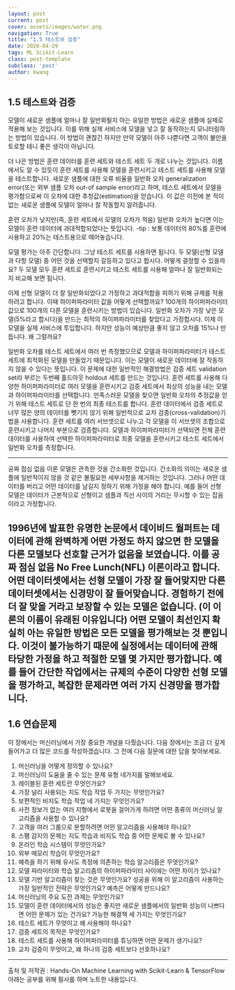```yaml
---
layout: post
current: post
cover: assets/images/water.png
navigation: True
title: "1.5 테스트와 검증"
date: 2020-04-29
tags: ML Scikit-Learn
class: post-template
subclass: 'post'
author: kwang
---
```


## 1.5 테스트와 검증

모델이 새로운 샘플에 얼마나 잘 일반화될지 아는 유일한 방법은 새로운 샘플에 실제로 적용해 보는 것입니다. 이를 위해 실제 서비스에 모델을 넣고 잘 동작하는지 모니터링하는 방법이 있습니다. 이 방법이 괜찮긴 하지만 만약 모델이 아주 나쁟다면 고객이 불만을 토로할 테니 좋은 생각이 아닙니다.

더 나은 방법은 훈련 데이터를 훈련 세트와 테스트 세트 두 개로 나누는 것입니다. 이름에서도 알 수 있듯이 훈련 세트를 사용해 모델을 훈련시키고 테스트 세트를 사용해 모델을 테스트합니다. 새로운 샘플에 대한 오류 비율을 일반화 오차 generalization error(또는 외부 샘플 오차 out-of sample error)라고 하며, 테스트 세트에서 모델을 평가함으로써 이 오차에 대한 추청값(estimation)을 얻습니다. 이 값은 이전에 본 적이 없는 새로운 샘플에 모델이 얼마나 잘 작동할지 알려줍니다. 

훈련 오차가 낮지만(즉, 훈련 세트에서 모델의 오차가 적음) 일반화 오차가 높다면 이는 모델이 훈련 데이터에 과대적합되었다는 뜻입니다.
-tip : 보통 데이터의 80%를 훈련에 사용하고 20%는 테스트용으로 떼어놓습니다.

모델 평가는 아주 간단합니다. 그냥 테스트 세트를 사용하면 됩니다. 두 모델(선형 모델과 다항 모델) 중 어떤 것을 선택할지 갈등하고 있다고 합시다. 어떻게 결정할 수 있을까요? 두 모델 모두 훈련 세트로 훈련시키고 테스트 세트를 사용해 얼마나 잘 일반화되는지 비교해 보면 됩니다. 

이제 선형 모델이 더 잘 일반화되었다고 가정하고 과대적합을 피하기 위해 규제를 적용하려고 합니다. 이때 하이퍼파라미터 값을 어떻게 선택할까요? 100개의 하이퍼파라미터 값으로 100개의 다른 모델을 훈련시키는 방법이 있습니다. 일반화 오차가 가장 낮은 모델(5%라고 합시다)을 만드는 최적의 하이퍼파라미터를 찾았다고 가정합시다.
이제 이 모델을  실제 서비스에 투입합니다. 하지만 성능이 예상만큼 좋지 않고 오차를 15%나 만듭니다. 왜 그럴까요?

일반화 오차를 테스트 세트에서 여러 번 측정했으므로 모델과 하이퍼파라미터가 테스트 세트에 최적화된 모델을 만들었기 때문입니다. 이는 모델이 새로운 데이터에 잘 작동하지 않을 수 있다는 뜻입니다. 
이 문제에 대한 일반적인 해결방법은 검증 세트 validation set라 부르는 두번째 홀드아웃 holdout 세트를 만드는 것입니다. 훈련 세트를 사용해 다양한 하이퍼파라미터로 여러 모델을 훈련시키고 검증 세트에서 최상의 성능을 내는 모델과 하이퍼파라미터를 선택합니다. 만족스러운 모델을 찾으면 일반화 오차의 추정값을 얻기 위해 테스트 세트로 단 한 번의 최종 테스트를 합니다. 
훈련 데이터에서 검증 세트로 너무 많은 양의 데이터를 뺏기지 않기 위해 일반적으로 교차 검증(cross-validation)기법을 사용합니다. 훈련 세트를 여러 서브셋으로 나누고 각 모델을 이 서브셋의 조합으로 훈련시키고 나머지 부분으로 검증합니다. 모델과 하이퍼파라미터가 선택되면 전체 훈련 데이터를 사용하여 선택한 하이퍼파라미터로 최종 모델을 훈련시키고 테스트 세트에서 일반화 오차를 측정합니다.

---
공짜 점심 없음 이론
모델은 관측한 것을 간소화한 것입니다. 간소화의 의미는 새로운 샘플에 일반적이지 않을 것 같은 불필요한 세부사항을 제거하는 것입니다. 그러나 어떤 데이터를 버리고 어떤 데이터를 남길지 정하기 위해 가정을 해야 합니다. 예를 들어 선형 모델은 데이터가 근본적으로 선형이고 샘플과 직선 사이의 거리는 무시할 수 있는 잡음이라고 가정합니다.

1996년에 발표한 유명한 논문에서 데이비드 월퍼트는 데이터에 관해 완벽하게 어떤 가정도 하지 않으면 한 모델을 다른 모델보다 선호할 근거가 없음을 보였습니다. 이를 공짜 점심 없음 No Free Lunch(NFL) 이론이라고 합니다. 어떤 데이터셋에서는 선형 모델이 가장 잘 들어맞지만 다른 데이터셋에서는 신경망이 잘 들어맞습니다. 경험하기 전에 더 잘 맞을 거라고 보장할 수 있는 모델은 없습니다. (이 이론의 이름이 유래된 이유입니다) 어떤 모델이 최선인지 확실히 아는 유일한 방법은 모든 모델을 평가해보는 것 뿐입니다. 이것이 불가능하기 때문에 실정에서는 데이터에 관해 타당한 가정을 하고 적절한 모델 몇 가지만 평가합니다. 예를 들어 간단한 작업에서는 규제의 수준이 다양한 선형 모델을 평가하고, 복잡한 문제라면 여러 가지 신경망을 평가합니다.
---

## 1.6 연습문제

이 장에서는 머신러닝에서 가장 중요한 개념을 다뤘습니다. 다음 장에서는 조금 더 깊게 들어가고 더 많은 코드를 작성하겠습니다. 그 전에 다음 질문에 대한 답을 찾아보세요.

1. 머신러닝을 어떻게 정의할 수 있나요?
2. 머신러닝이 도움을 줄 수 있는 문제 유형 네가지를 말해보세요.
3. 레이블된 훈련 세트란 무엇인가요?
4. 가장 널리 사용되는 지도 학습 작업 두 가지는 무엇인가요?
5. 보편적인 비지도 학습 작업 네 가지는 무엇인가요?
6. 사전 정보가 없는 여러 지형에서 로봇을 걸어가게 하려면 어떤 종류의 머신러닝 알고리즘을 사용할 수 있나요?
7. 고객을 여러 그룹으로 분할하려면 어떤 알고리즘을 사용해야 하나요?
8. 스팸 감지의 문제는 지도 학습과 비지도 학습 중 어떤 문제로 볼 수 있나요?
9. 온라인 학습 시스템이 무엇인가요?
10. 외부 메모리 학습이 무엇인가요?
11. 예측을 하기 위해 유사도 측정에 의존하는 학습 알고리즘은 무엇인가요?
12. 모델 파라미터와 학습 알고리즘의 하이퍼파라미터 사이에는 어떤 차이가 있나요?
13. 모델 기반 알고리즘이 찾는 것은 무엇인가요? 성공을 위해 이 알고리즘이 사용하는 가장 일반적인 전략은 무엇인가요? 예측은 어떻게 만드나요?
14. 머신러닝의 주요 도전 과제는 무엇인가요?
15. 모델이 훈련 데이터에서의 성능은 좋지만 새로운 샘플에서의 일반화 성능이 나쁘다면 어떤 문제가 있는 건가요? 가능한 해결책 세 가지는 무엇인가요?
16. 테스트 세트가 무엇이고 왜 사용해야 하나요?
17. 검증 세트의 목적은 무엇인가요?
18. 테스트 세트를 사용해 하이퍼파라미터를 튜닝하면 어떤 문제가 생기나요?
19. 교차 검증이 무엇이고, 왜 하나의 검증 세트보다 선호하나요?

---

출처 및 저작권 : Hands-On Machine Learning with Scikit-Learn & TensorFlow
아래는 공부를 위해 필사를 하며 노트한 내용입니다.
